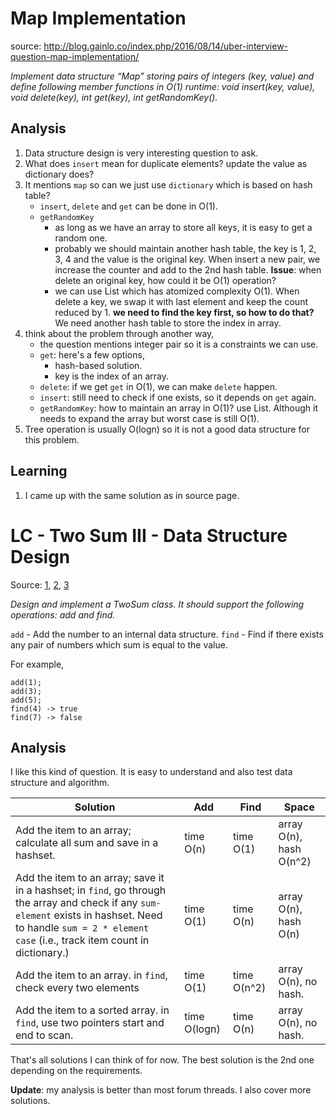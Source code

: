 # Map Implementation
source: http://blog.gainlo.co/index.php/2016/08/14/uber-interview-question-map-implementation/

*Implement data structure “Map” storing pairs of integers (key, value) and define following member functions in O(1) runtime: void insert(key, value), void delete(key), int get(key), int getRandomKey().*

## Analysis
1. Data structure design is very interesting question to ask.
2. What does `insert` mean for duplicate elements? update the value as dictionary does?
3. It mentions `map` so can we just use `dictionary` which is based on hash table?
	* `insert`, `delete` and `get` can be done in O(1).
	* `getRandomKey`
		* as long as we have an array to store all keys, it is easy to get a random one.
		* probably we should maintain another hash table, the key is 1, 2, 3, 4 and the value is the original key. When insert a new pair, we increase the counter and add to the 2nd hash table. **Issue**: when delete an original key, how could it be O(1) operation?
		* we can use List which has atomized complexity O(1). When delete a key, we swap it with last element and keep the count reduced by 1. **we need to find the key first, so how to do that?** We need another hash table to store the index in array.
4. think about the problem through another way,
	* the question mentions integer pair so it is a constraints we can use.
	* `get`: here's a few options,
		* hash-based solution.
		* key is the index of an array.
	* `delete`: if we get `get` in O(1), we can make `delete` happen.
	* `insert`: still need to check if one exists, so it depends on `get` again.
	* `getRandomKey`: how to maintain an array in O(1)? use List. Although it needs to expand the array but worst case is still O(1).
5. Tree operation is usually O(logn) so it is not a good data structure for this problem.

## Learning
1. I came up with the same solution as in source page.

# LC - Two Sum III - Data Structure Design
Source: [1](http://www.programcreek.com/2014/03/two-sum-iii-data-structure-design-java/), [2](http://www.cnblogs.com/grandyang/p/5184143.html), [3](https://discuss.leetcode.com/category/178/two-sum-iii-data-structure-design)

*Design and implement a TwoSum class. It should support the following operations: add and find.*

`add` - Add the number to an internal data structure.
`find` - Find if there exists any pair of numbers which sum is equal to the value.

For example,
```
add(1); 
add(3); 
add(5);
find(4) -> true
find(7) -> false
```

## Analysis
I like this kind of question. It is easy to understand and also test data structure and algorithm. 

 Solution | Add | Find  | Space
 ------------- |-------------| ----- | ----
 Add the item to an array; calculate all sum and save in a hashset. | time O(n) | time O(1) | array O(n), hash O(n^2)
 Add the item to an array; save it in a hashset; in `find`, go through the array and check if any `sum-element` exists in hashset. Need to handle `sum = 2 * element case` (i.e., track item count in dictionary.)      | time O(1)   |   time O(n) | array O(n), hash O(n)
  Add the item to an array. in `find`, check every two elements  | time O(1) | time O(n^2)      | array O(n), no hash.
 Add the item to a sorted array. in `find`, use two pointers start and end to scan.  | time O(logn) | time O(n)      | array O(n), no hash.

That's all solutions I can think of for now. The best solution is the 2nd one depending on the requirements.

**Update**: my analysis is better than most forum threads. I also cover more solutions.
